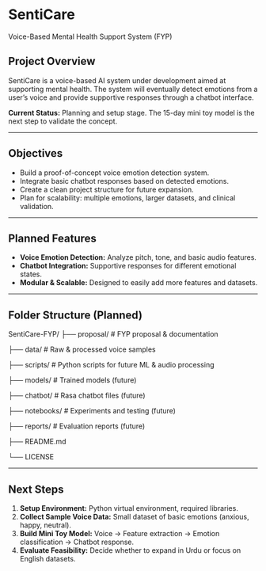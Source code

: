 # SentiCare
Voice-Based Mental Health Support System (FYP)

## Project Overview
SentiCare is a voice-based AI system under development aimed at supporting mental health. The system will eventually detect emotions from a user’s voice and provide supportive responses through a chatbot interface.

**Current Status:** Planning and setup stage. The 15-day mini toy model is the next step to validate the concept.

---

## Objectives
- Build a proof-of-concept voice emotion detection system.  
- Integrate basic chatbot responses based on detected emotions.  
- Create a clean project structure for future expansion.  
- Plan for scalability: multiple emotions, larger datasets, and clinical validation.  

---

## Planned Features
- **Voice Emotion Detection:** Analyze pitch, tone, and basic audio features.  
- **Chatbot Integration:** Supportive responses for different emotional states.  
- **Modular & Scalable:** Designed to easily add more features and datasets.  

---

## Folder Structure (Planned)
SentiCare-FYP/
├── proposal/ # FYP proposal & documentation

├── data/ # Raw & processed voice samples

├── scripts/ # Python scripts for future ML & audio processing

├── models/ # Trained models (future)

├── chatbot/ # Rasa chatbot files (future)

├── notebooks/ # Experiments and testing (future)

├── reports/ # Evaluation reports (future)

├── README.md

└── LICENSE


---

## Next Steps
1. **Setup Environment:** Python virtual environment, required libraries.  
2. **Collect Sample Voice Data:** Small dataset of basic emotions (anxious, happy, neutral).  
3. **Build Mini Toy Model:** Voice → Feature extraction → Emotion classification → Chatbot response.  
4. **Evaluate Feasibility:** Decide whether to expand in Urdu or focus on English datasets.  
